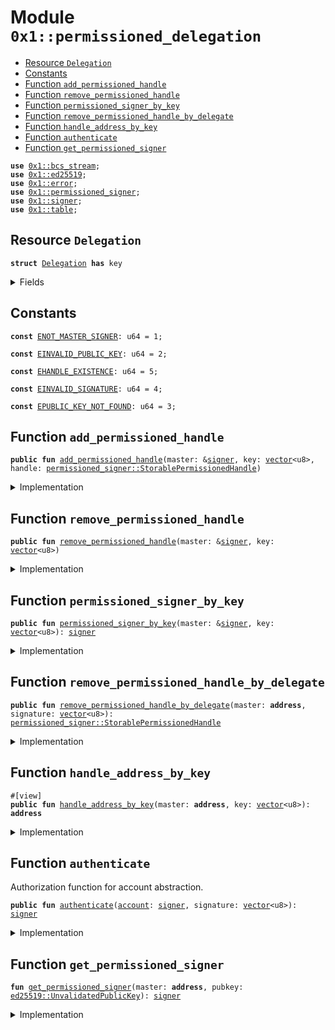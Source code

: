 
<a id="0x1_permissioned_delegation"></a>

# Module `0x1::permissioned_delegation`



-  [Resource `Delegation`](#0x1_permissioned_delegation_Delegation)
-  [Constants](#@Constants_0)
-  [Function `add_permissioned_handle`](#0x1_permissioned_delegation_add_permissioned_handle)
-  [Function `remove_permissioned_handle`](#0x1_permissioned_delegation_remove_permissioned_handle)
-  [Function `permissioned_signer_by_key`](#0x1_permissioned_delegation_permissioned_signer_by_key)
-  [Function `remove_permissioned_handle_by_delegate`](#0x1_permissioned_delegation_remove_permissioned_handle_by_delegate)
-  [Function `handle_address_by_key`](#0x1_permissioned_delegation_handle_address_by_key)
-  [Function `authenticate`](#0x1_permissioned_delegation_authenticate)
-  [Function `get_permissioned_signer`](#0x1_permissioned_delegation_get_permissioned_signer)


<pre><code><b>use</b> <a href="bcs_stream.md#0x1_bcs_stream">0x1::bcs_stream</a>;
<b>use</b> <a href="../../aptos-stdlib/doc/ed25519.md#0x1_ed25519">0x1::ed25519</a>;
<b>use</b> <a href="../../aptos-stdlib/../move-stdlib/doc/error.md#0x1_error">0x1::error</a>;
<b>use</b> <a href="permissioned_signer.md#0x1_permissioned_signer">0x1::permissioned_signer</a>;
<b>use</b> <a href="../../aptos-stdlib/../move-stdlib/doc/signer.md#0x1_signer">0x1::signer</a>;
<b>use</b> <a href="../../aptos-stdlib/doc/table.md#0x1_table">0x1::table</a>;
</code></pre>



<a id="0x1_permissioned_delegation_Delegation"></a>

## Resource `Delegation`



<pre><code><b>struct</b> <a href="permissioned_delegation.md#0x1_permissioned_delegation_Delegation">Delegation</a> <b>has</b> key
</code></pre>



<details>
<summary>Fields</summary>


<dl>
<dt>
<code>handles: <a href="../../aptos-stdlib/doc/table.md#0x1_table_Table">table::Table</a>&lt;<a href="../../aptos-stdlib/doc/ed25519.md#0x1_ed25519_UnvalidatedPublicKey">ed25519::UnvalidatedPublicKey</a>, <a href="permissioned_signer.md#0x1_permissioned_signer_StorablePermissionedHandle">permissioned_signer::StorablePermissionedHandle</a>&gt;</code>
</dt>
<dd>

</dd>
</dl>


</details>

<a id="@Constants_0"></a>

## Constants


<a id="0x1_permissioned_delegation_ENOT_MASTER_SIGNER"></a>



<pre><code><b>const</b> <a href="permissioned_delegation.md#0x1_permissioned_delegation_ENOT_MASTER_SIGNER">ENOT_MASTER_SIGNER</a>: u64 = 1;
</code></pre>



<a id="0x1_permissioned_delegation_EINVALID_PUBLIC_KEY"></a>



<pre><code><b>const</b> <a href="permissioned_delegation.md#0x1_permissioned_delegation_EINVALID_PUBLIC_KEY">EINVALID_PUBLIC_KEY</a>: u64 = 2;
</code></pre>



<a id="0x1_permissioned_delegation_EHANDLE_EXISTENCE"></a>



<pre><code><b>const</b> <a href="permissioned_delegation.md#0x1_permissioned_delegation_EHANDLE_EXISTENCE">EHANDLE_EXISTENCE</a>: u64 = 5;
</code></pre>



<a id="0x1_permissioned_delegation_EINVALID_SIGNATURE"></a>



<pre><code><b>const</b> <a href="permissioned_delegation.md#0x1_permissioned_delegation_EINVALID_SIGNATURE">EINVALID_SIGNATURE</a>: u64 = 4;
</code></pre>



<a id="0x1_permissioned_delegation_EPUBLIC_KEY_NOT_FOUND"></a>



<pre><code><b>const</b> <a href="permissioned_delegation.md#0x1_permissioned_delegation_EPUBLIC_KEY_NOT_FOUND">EPUBLIC_KEY_NOT_FOUND</a>: u64 = 3;
</code></pre>



<a id="0x1_permissioned_delegation_add_permissioned_handle"></a>

## Function `add_permissioned_handle`



<pre><code><b>public</b> <b>fun</b> <a href="permissioned_delegation.md#0x1_permissioned_delegation_add_permissioned_handle">add_permissioned_handle</a>(master: &<a href="../../aptos-stdlib/../move-stdlib/doc/signer.md#0x1_signer">signer</a>, key: <a href="../../aptos-stdlib/../move-stdlib/doc/vector.md#0x1_vector">vector</a>&lt;u8&gt;, handle: <a href="permissioned_signer.md#0x1_permissioned_signer_StorablePermissionedHandle">permissioned_signer::StorablePermissionedHandle</a>)
</code></pre>



<details>
<summary>Implementation</summary>


<pre><code><b>public</b> <b>fun</b> <a href="permissioned_delegation.md#0x1_permissioned_delegation_add_permissioned_handle">add_permissioned_handle</a>(
    master: &<a href="../../aptos-stdlib/../move-stdlib/doc/signer.md#0x1_signer">signer</a>,
    key: <a href="../../aptos-stdlib/../move-stdlib/doc/vector.md#0x1_vector">vector</a>&lt;u8&gt;,
    handle: StorablePermissionedHandle
) <b>acquires</b> <a href="permissioned_delegation.md#0x1_permissioned_delegation_Delegation">Delegation</a> {
    <b>assert</b>!(!is_permissioned_signer(master), <a href="../../aptos-stdlib/../move-stdlib/doc/error.md#0x1_error_permission_denied">error::permission_denied</a>(<a href="permissioned_delegation.md#0x1_permissioned_delegation_ENOT_MASTER_SIGNER">ENOT_MASTER_SIGNER</a>));
    <b>let</b> addr = <a href="../../aptos-stdlib/../move-stdlib/doc/signer.md#0x1_signer_address_of">signer::address_of</a>(master);
    <b>let</b> pubkey = <a href="../../aptos-stdlib/doc/ed25519.md#0x1_ed25519_new_unvalidated_public_key_from_bytes">ed25519::new_unvalidated_public_key_from_bytes</a>(key);
    <b>if</b> (!<b>exists</b>&lt;<a href="permissioned_delegation.md#0x1_permissioned_delegation_Delegation">Delegation</a>&gt;(addr)) {
        <b>move_to</b>(master, <a href="permissioned_delegation.md#0x1_permissioned_delegation_Delegation">Delegation</a> {
            handles: <a href="../../aptos-stdlib/doc/table.md#0x1_table_new">table::new</a>()
        });
    };
    <b>let</b> handles = &<b>mut</b> <b>borrow_global_mut</b>&lt;<a href="permissioned_delegation.md#0x1_permissioned_delegation_Delegation">Delegation</a>&gt;(addr).handles;
    <b>assert</b>!(!<a href="../../aptos-stdlib/doc/table.md#0x1_table_contains">table::contains</a>(handles, pubkey), <a href="../../aptos-stdlib/../move-stdlib/doc/error.md#0x1_error_already_exists">error::already_exists</a>(<a href="permissioned_delegation.md#0x1_permissioned_delegation_EHANDLE_EXISTENCE">EHANDLE_EXISTENCE</a>));
    <a href="../../aptos-stdlib/doc/table.md#0x1_table_add">table::add</a>(handles, pubkey, handle);
}
</code></pre>



</details>

<a id="0x1_permissioned_delegation_remove_permissioned_handle"></a>

## Function `remove_permissioned_handle`



<pre><code><b>public</b> <b>fun</b> <a href="permissioned_delegation.md#0x1_permissioned_delegation_remove_permissioned_handle">remove_permissioned_handle</a>(master: &<a href="../../aptos-stdlib/../move-stdlib/doc/signer.md#0x1_signer">signer</a>, key: <a href="../../aptos-stdlib/../move-stdlib/doc/vector.md#0x1_vector">vector</a>&lt;u8&gt;)
</code></pre>



<details>
<summary>Implementation</summary>


<pre><code><b>public</b> <b>fun</b> <a href="permissioned_delegation.md#0x1_permissioned_delegation_remove_permissioned_handle">remove_permissioned_handle</a>(
    master: &<a href="../../aptos-stdlib/../move-stdlib/doc/signer.md#0x1_signer">signer</a>,
    key: <a href="../../aptos-stdlib/../move-stdlib/doc/vector.md#0x1_vector">vector</a>&lt;u8&gt;,
) <b>acquires</b> <a href="permissioned_delegation.md#0x1_permissioned_delegation_Delegation">Delegation</a> {
    <b>assert</b>!(!is_permissioned_signer(master), <a href="../../aptos-stdlib/../move-stdlib/doc/error.md#0x1_error_permission_denied">error::permission_denied</a>(<a href="permissioned_delegation.md#0x1_permissioned_delegation_ENOT_MASTER_SIGNER">ENOT_MASTER_SIGNER</a>));
    <b>let</b> addr = <a href="../../aptos-stdlib/../move-stdlib/doc/signer.md#0x1_signer_address_of">signer::address_of</a>(master);
    <b>let</b> pubkey = <a href="../../aptos-stdlib/doc/ed25519.md#0x1_ed25519_new_unvalidated_public_key_from_bytes">ed25519::new_unvalidated_public_key_from_bytes</a>(key);
    <b>let</b> handles = &<b>mut</b> <b>borrow_global_mut</b>&lt;<a href="permissioned_delegation.md#0x1_permissioned_delegation_Delegation">Delegation</a>&gt;(addr).handles;
    <b>assert</b>!(<a href="../../aptos-stdlib/doc/table.md#0x1_table_contains">table::contains</a>(handles, pubkey), <a href="../../aptos-stdlib/../move-stdlib/doc/error.md#0x1_error_not_found">error::not_found</a>(<a href="permissioned_delegation.md#0x1_permissioned_delegation_EHANDLE_EXISTENCE">EHANDLE_EXISTENCE</a>));
    <a href="permissioned_signer.md#0x1_permissioned_signer_destroy_storable_permissioned_handle">permissioned_signer::destroy_storable_permissioned_handle</a>(<a href="../../aptos-stdlib/doc/table.md#0x1_table_remove">table::remove</a>(handles, pubkey));
}
</code></pre>



</details>

<a id="0x1_permissioned_delegation_permissioned_signer_by_key"></a>

## Function `permissioned_signer_by_key`



<pre><code><b>public</b> <b>fun</b> <a href="permissioned_delegation.md#0x1_permissioned_delegation_permissioned_signer_by_key">permissioned_signer_by_key</a>(master: &<a href="../../aptos-stdlib/../move-stdlib/doc/signer.md#0x1_signer">signer</a>, key: <a href="../../aptos-stdlib/../move-stdlib/doc/vector.md#0x1_vector">vector</a>&lt;u8&gt;): <a href="../../aptos-stdlib/../move-stdlib/doc/signer.md#0x1_signer">signer</a>
</code></pre>



<details>
<summary>Implementation</summary>


<pre><code><b>public</b> <b>fun</b> <a href="permissioned_delegation.md#0x1_permissioned_delegation_permissioned_signer_by_key">permissioned_signer_by_key</a>(
    master: &<a href="../../aptos-stdlib/../move-stdlib/doc/signer.md#0x1_signer">signer</a>,
    key: <a href="../../aptos-stdlib/../move-stdlib/doc/vector.md#0x1_vector">vector</a>&lt;u8&gt;,
): <a href="../../aptos-stdlib/../move-stdlib/doc/signer.md#0x1_signer">signer</a> <b>acquires</b> <a href="permissioned_delegation.md#0x1_permissioned_delegation_Delegation">Delegation</a> {
    <b>assert</b>!(!is_permissioned_signer(master), <a href="../../aptos-stdlib/../move-stdlib/doc/error.md#0x1_error_permission_denied">error::permission_denied</a>(<a href="permissioned_delegation.md#0x1_permissioned_delegation_ENOT_MASTER_SIGNER">ENOT_MASTER_SIGNER</a>));
    <b>let</b> addr = <a href="../../aptos-stdlib/../move-stdlib/doc/signer.md#0x1_signer_address_of">signer::address_of</a>(master);
    <b>let</b> pubkey = <a href="../../aptos-stdlib/doc/ed25519.md#0x1_ed25519_new_unvalidated_public_key_from_bytes">ed25519::new_unvalidated_public_key_from_bytes</a>(key);
    <a href="permissioned_delegation.md#0x1_permissioned_delegation_get_permissioned_signer">get_permissioned_signer</a>(addr, pubkey)
}
</code></pre>



</details>

<a id="0x1_permissioned_delegation_remove_permissioned_handle_by_delegate"></a>

## Function `remove_permissioned_handle_by_delegate`



<pre><code><b>public</b> <b>fun</b> <a href="permissioned_delegation.md#0x1_permissioned_delegation_remove_permissioned_handle_by_delegate">remove_permissioned_handle_by_delegate</a>(master: <b>address</b>, signature: <a href="../../aptos-stdlib/../move-stdlib/doc/vector.md#0x1_vector">vector</a>&lt;u8&gt;): <a href="permissioned_signer.md#0x1_permissioned_signer_StorablePermissionedHandle">permissioned_signer::StorablePermissionedHandle</a>
</code></pre>



<details>
<summary>Implementation</summary>


<pre><code><b>public</b> <b>fun</b> <a href="permissioned_delegation.md#0x1_permissioned_delegation_remove_permissioned_handle_by_delegate">remove_permissioned_handle_by_delegate</a>(
    master: <b>address</b>,
    signature: <a href="../../aptos-stdlib/../move-stdlib/doc/vector.md#0x1_vector">vector</a>&lt;u8&gt;,
): StorablePermissionedHandle <b>acquires</b> <a href="permissioned_delegation.md#0x1_permissioned_delegation_Delegation">Delegation</a> {
    <b>let</b> stream = <a href="bcs_stream.md#0x1_bcs_stream_new">bcs_stream::new</a>(signature);
    <b>let</b> public_key = new_unvalidated_public_key_from_bytes(
        <a href="bcs_stream.md#0x1_bcs_stream_deserialize_vector">bcs_stream::deserialize_vector</a>&lt;u8&gt;(&<b>mut</b> stream, |x| deserialize_u8(x))
    );
    <b>let</b> signature = new_signature_from_bytes(
        <a href="bcs_stream.md#0x1_bcs_stream_deserialize_vector">bcs_stream::deserialize_vector</a>&lt;u8&gt;(&<b>mut</b> stream, |x| deserialize_u8(x))
    );
    <b>assert</b>!(
        <a href="../../aptos-stdlib/doc/ed25519.md#0x1_ed25519_signature_verify_strict">ed25519::signature_verify_strict</a>(
            &signature,
            &public_key,
            <a href="../../aptos-stdlib/../move-stdlib/doc/vector.md#0x1_vector">vector</a>[1, 2, 3],
        ),
        <a href="../../aptos-stdlib/../move-stdlib/doc/error.md#0x1_error_permission_denied">error::permission_denied</a>(<a href="permissioned_delegation.md#0x1_permissioned_delegation_EINVALID_SIGNATURE">EINVALID_SIGNATURE</a>)
    );
    <b>let</b> handles = &<b>mut</b> <b>borrow_global_mut</b>&lt;<a href="permissioned_delegation.md#0x1_permissioned_delegation_Delegation">Delegation</a>&gt;(master).handles;
    <b>assert</b>!(<a href="../../aptos-stdlib/doc/table.md#0x1_table_contains">table::contains</a>(handles, public_key), <a href="../../aptos-stdlib/../move-stdlib/doc/error.md#0x1_error_not_found">error::not_found</a>(<a href="permissioned_delegation.md#0x1_permissioned_delegation_EHANDLE_EXISTENCE">EHANDLE_EXISTENCE</a>));
    <a href="../../aptos-stdlib/doc/table.md#0x1_table_remove">table::remove</a>(handles, public_key)
}
</code></pre>



</details>

<a id="0x1_permissioned_delegation_handle_address_by_key"></a>

## Function `handle_address_by_key`



<pre><code>#[view]
<b>public</b> <b>fun</b> <a href="permissioned_delegation.md#0x1_permissioned_delegation_handle_address_by_key">handle_address_by_key</a>(master: <b>address</b>, key: <a href="../../aptos-stdlib/../move-stdlib/doc/vector.md#0x1_vector">vector</a>&lt;u8&gt;): <b>address</b>
</code></pre>



<details>
<summary>Implementation</summary>


<pre><code><b>public</b> <b>fun</b> <a href="permissioned_delegation.md#0x1_permissioned_delegation_handle_address_by_key">handle_address_by_key</a>(master: <b>address</b>, key: <a href="../../aptos-stdlib/../move-stdlib/doc/vector.md#0x1_vector">vector</a>&lt;u8&gt;): <b>address</b> <b>acquires</b> <a href="permissioned_delegation.md#0x1_permissioned_delegation_Delegation">Delegation</a> {
    <b>let</b> pubkey = <a href="../../aptos-stdlib/doc/ed25519.md#0x1_ed25519_new_unvalidated_public_key_from_bytes">ed25519::new_unvalidated_public_key_from_bytes</a>(key);
    <b>let</b> handles = &<b>borrow_global</b>&lt;<a href="permissioned_delegation.md#0x1_permissioned_delegation_Delegation">Delegation</a>&gt;(master).handles;
    <b>assert</b>!(<a href="../../aptos-stdlib/doc/table.md#0x1_table_contains">table::contains</a>(handles, pubkey), <a href="../../aptos-stdlib/../move-stdlib/doc/error.md#0x1_error_not_found">error::not_found</a>(<a href="permissioned_delegation.md#0x1_permissioned_delegation_EHANDLE_EXISTENCE">EHANDLE_EXISTENCE</a>));
    <a href="permissioned_signer.md#0x1_permissioned_signer_permission_address">permissioned_signer::permission_address</a>(<a href="../../aptos-stdlib/doc/table.md#0x1_table_borrow">table::borrow</a>(handles, pubkey))
}
</code></pre>



</details>

<a id="0x1_permissioned_delegation_authenticate"></a>

## Function `authenticate`

Authorization function for account abstraction.


<pre><code><b>public</b> <b>fun</b> <a href="permissioned_delegation.md#0x1_permissioned_delegation_authenticate">authenticate</a>(<a href="account.md#0x1_account">account</a>: <a href="../../aptos-stdlib/../move-stdlib/doc/signer.md#0x1_signer">signer</a>, signature: <a href="../../aptos-stdlib/../move-stdlib/doc/vector.md#0x1_vector">vector</a>&lt;u8&gt;): <a href="../../aptos-stdlib/../move-stdlib/doc/signer.md#0x1_signer">signer</a>
</code></pre>



<details>
<summary>Implementation</summary>


<pre><code><b>public</b> <b>fun</b> <a href="permissioned_delegation.md#0x1_permissioned_delegation_authenticate">authenticate</a>(<a href="account.md#0x1_account">account</a>: <a href="../../aptos-stdlib/../move-stdlib/doc/signer.md#0x1_signer">signer</a>, signature: <a href="../../aptos-stdlib/../move-stdlib/doc/vector.md#0x1_vector">vector</a>&lt;u8&gt;): <a href="../../aptos-stdlib/../move-stdlib/doc/signer.md#0x1_signer">signer</a> <b>acquires</b> <a href="permissioned_delegation.md#0x1_permissioned_delegation_Delegation">Delegation</a> {
    <b>let</b> addr = <a href="../../aptos-stdlib/../move-stdlib/doc/signer.md#0x1_signer_address_of">signer::address_of</a>(&<a href="account.md#0x1_account">account</a>);
    <b>let</b> stream = <a href="bcs_stream.md#0x1_bcs_stream_new">bcs_stream::new</a>(signature);
    <b>let</b> public_key = new_unvalidated_public_key_from_bytes(
        <a href="bcs_stream.md#0x1_bcs_stream_deserialize_vector">bcs_stream::deserialize_vector</a>&lt;u8&gt;(&<b>mut</b> stream, |x| deserialize_u8(x))
    );
    <b>let</b> signature = new_signature_from_bytes(
        <a href="bcs_stream.md#0x1_bcs_stream_deserialize_vector">bcs_stream::deserialize_vector</a>&lt;u8&gt;(&<b>mut</b> stream, |x| deserialize_u8(x))
    );
    <b>assert</b>!(
        <a href="../../aptos-stdlib/doc/ed25519.md#0x1_ed25519_signature_verify_strict">ed25519::signature_verify_strict</a>(
            &signature,
            &public_key,
            <a href="../../aptos-stdlib/../move-stdlib/doc/vector.md#0x1_vector">vector</a>[1, 2, 3],
        ),
        <a href="../../aptos-stdlib/../move-stdlib/doc/error.md#0x1_error_permission_denied">error::permission_denied</a>(<a href="permissioned_delegation.md#0x1_permissioned_delegation_EINVALID_SIGNATURE">EINVALID_SIGNATURE</a>)
    );
    <a href="permissioned_delegation.md#0x1_permissioned_delegation_get_permissioned_signer">get_permissioned_signer</a>(addr, public_key)
}
</code></pre>



</details>

<a id="0x1_permissioned_delegation_get_permissioned_signer"></a>

## Function `get_permissioned_signer`



<pre><code><b>fun</b> <a href="permissioned_delegation.md#0x1_permissioned_delegation_get_permissioned_signer">get_permissioned_signer</a>(master: <b>address</b>, pubkey: <a href="../../aptos-stdlib/doc/ed25519.md#0x1_ed25519_UnvalidatedPublicKey">ed25519::UnvalidatedPublicKey</a>): <a href="../../aptos-stdlib/../move-stdlib/doc/signer.md#0x1_signer">signer</a>
</code></pre>



<details>
<summary>Implementation</summary>


<pre><code>inline <b>fun</b> <a href="permissioned_delegation.md#0x1_permissioned_delegation_get_permissioned_signer">get_permissioned_signer</a>(master: <b>address</b>, pubkey: UnvalidatedPublicKey): <a href="../../aptos-stdlib/../move-stdlib/doc/signer.md#0x1_signer">signer</a> {
    <b>if</b> (<b>exists</b>&lt;<a href="permissioned_delegation.md#0x1_permissioned_delegation_Delegation">Delegation</a>&gt;(master)) {
        <b>let</b> handles = &<b>borrow_global</b>&lt;<a href="permissioned_delegation.md#0x1_permissioned_delegation_Delegation">Delegation</a>&gt;(master).handles;
        <b>if</b> (<a href="../../aptos-stdlib/doc/table.md#0x1_table_contains">table::contains</a>(handles, pubkey)) {
            <a href="permissioned_signer.md#0x1_permissioned_signer_signer_from_storable_permissioned">permissioned_signer::signer_from_storable_permissioned</a>(<a href="../../aptos-stdlib/doc/table.md#0x1_table_borrow">table::borrow</a>(handles, pubkey))
        } <b>else</b> {
            <b>abort</b> <a href="../../aptos-stdlib/../move-stdlib/doc/error.md#0x1_error_permission_denied">error::permission_denied</a>(<a href="permissioned_delegation.md#0x1_permissioned_delegation_EINVALID_SIGNATURE">EINVALID_SIGNATURE</a>)
        }
    } <b>else</b> {
        <b>abort</b> <a href="../../aptos-stdlib/../move-stdlib/doc/error.md#0x1_error_permission_denied">error::permission_denied</a>(<a href="permissioned_delegation.md#0x1_permissioned_delegation_EINVALID_SIGNATURE">EINVALID_SIGNATURE</a>)
    }
}
</code></pre>



</details>


[move-book]: https://aptos.dev/move/book/SUMMARY
